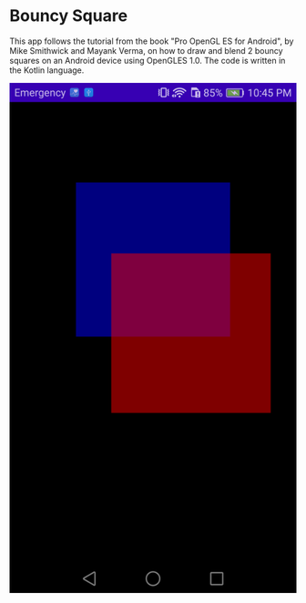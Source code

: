 # Bouncy Square

This app follows the tutorial from the book "Pro OpenGL ES for Android", by Mike Smithwick and Mayank Verma, on how to draw and blend 2 bouncy squares on an Android device using OpenGLES 1.0. The code is written in the Kotlin language. 

![Screenshot](https://github.com/al10101/OpenGLES-Kotlin/blob/main/BouncySquare/Screenshot_2022-09-14-22-45-40.png)

